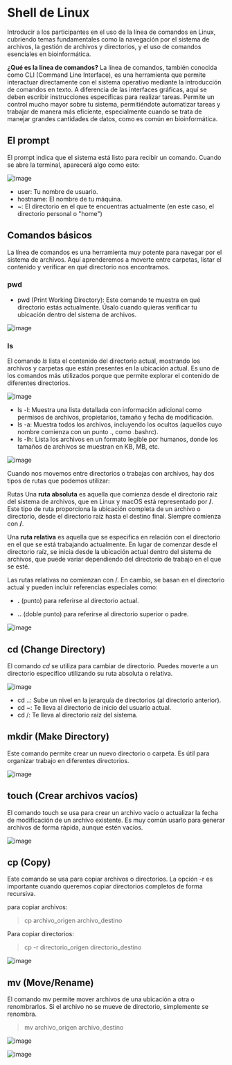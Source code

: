 # Shell de Linux

Introducir a los participantes en el uso de la línea de comandos en Linux, cubriendo temas fundamentales como la navegación
por el sistema de archivos, la gestión de archivos y directorios, y el uso de comandos esenciales en bioinformática. 

**¿Qué es la línea de comandos?**
La línea de comandos, también conocida como CLI (Command Line Interface), es una herramienta que permite interactuar directamente
con el sistema operativo mediante la introducción de comandos en texto. A diferencia de las interfaces gráficas, aquí se deben
escribir instrucciones específicas para realizar tareas. Permite un control mucho mayor sobre tu sistema, permitiéndote automatizar
tareas y trabajar de manera más eficiente, especialmente cuando se trata de manejar grandes cantidades de datos,
como es común en bioinformática.



## El prompt

El prompt indica que el sistema está listo para recibir un comando. Cuando se abre la terminal, aparecerá algo como esto:

![image](https://github.com/user-attachments/assets/f39bb81b-8eaa-4c2b-b0ee-1552993827da)

+ user: Tu nombre de usuario.
+ hostname: El nombre de tu máquina.
+ ~: El directorio en el que te encuentras actualmente (en este caso, el directorio personal o "home")


## Comandos básicos

La línea de comandos es una herramienta muy potente para navegar por el sistema de archivos. Aquí aprenderemos a moverte entre carpetas, 
listar el contenido y verificar en qué directorio nos encontramos.


### pwd
+ pwd (Print Working Directory): Este comando te muestra en qué directorio estás actualmente. Úsalo cuando quieras verificar tu ubicación dentro del sistema de archivos.

![image](https://github.com/user-attachments/assets/13b9e8c4-4430-458c-87a8-c21a19fcae9d)

### ls
El comando _ls_ lista el contenido del directorio actual, mostrando los archivos y carpetas que están presentes en la ubicación actual. 
Es uno de los comandos más utilizados porque que permite explorar el contenido de diferentes directorios.

![image](https://github.com/user-attachments/assets/7d3711e6-88cb-4bed-a28a-007d9717b4ef)


+ ls -l: Muestra una lista detallada con información adicional como permisos de archivos, propietarios, tamaño y fecha de modificación.
+ ls -a: Muestra todos los archivos, incluyendo los ocultos (aquellos cuyo nombre comienza con un punto ., como .bashrc).
+ ls -lh: Lista los archivos en un formato legible por humanos, donde los tamaños de archivos se muestran en KB, MB, etc.

![image](https://github.com/user-attachments/assets/ae0982ab-5294-4f1b-83ee-da26cb07202c)


Cuando nos movemos entre directorios o trabajas con archivos, hay dos tipos de rutas que podemos utilizar:

Rutas
Una **ruta absoluta** es aquella que comienza desde el directorio raíz del sistema de archivos, que en Linux y macOS está representado por **/**. 
Este tipo de ruta proporciona la ubicación completa de un archivo o directorio, desde el directorio raíz hasta el destino final. Siempre comienza con **/**.

Una **ruta relativa** es aquella que se especifica en relación con el directorio en el que se está trabajando actualmente. En lugar de comenzar desde el directorio raíz, se inicia desde la ubicación actual dentro del sistema de archivos, que puede variar dependiendo del directorio de trabajo en el que se esté.

Las rutas relativas no comienzan con /. En cambio, se basan en el directorio actual y pueden incluir referencias especiales como:

+ **.** (punto) para referirse al directorio actual.

+ **..** (doble punto) para referirse al directorio superior o padre.

![image](https://github.com/user-attachments/assets/8168461d-1d94-497d-8012-e80c70a3dc2a)


## cd (Change Directory)
El comando _cd_ se utiliza para cambiar de directorio. Puedes moverte a un directorio específico utilizando su ruta absoluta o relativa.


![image](https://github.com/user-attachments/assets/b61c8889-b41f-431f-adcf-519870a30957)

+ cd ..: Sube un nivel en la jerarquía de directorios (al directorio anterior).
+ cd ~: Te lleva al directorio de inicio del usuario actual.
+ cd /: Te lleva al directorio raíz del sistema.


## mkdir (Make Directory)
Este comando permite crear un nuevo directorio o carpeta. Es útil para organizar trabajo en diferentes directorios.

![image](https://github.com/user-attachments/assets/1311fa6e-5ce0-40ae-9df6-0056ea67e9c1)

## touch (Crear archivos vacíos)
El comando touch se usa para crear un archivo vacío o actualizar la fecha de modificación de un archivo existente. Es muy común usarlo para generar archivos de forma rápida, aunque estén vacíos.

![image](https://github.com/user-attachments/assets/ef25578c-feb0-43b5-b1b7-c35832581c7d)

## cp (Copy)
Este comando se usa para copiar archivos o directorios. La opción -r es importante cuando queremos copiar directorios completos de forma recursiva.

para copiar archivos:
>cp archivo_origen archivo_destino

Para copiar directorios:
> cp -r directorio_origen directorio_destino

![image](https://github.com/user-attachments/assets/6f20d898-0ef9-4154-b166-ed5068c27c80)

## mv (Move/Rename)
El comando mv permite mover archivos de una ubicación a otra o renombrarlos. Si el archivo no se mueve de directorio, simplemente se renombra.
> mv archivo_origen archivo_destino

![image](https://github.com/user-attachments/assets/d8a861d9-bbfe-4611-aaf1-848b080ecc54)







![image](https://github.com/user-attachments/assets/c65f89ab-3b35-4acb-8c92-abbb6f39ca0a)
